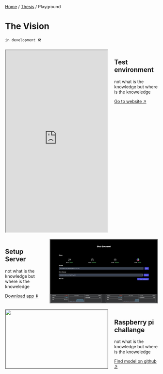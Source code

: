 <div class="breadcrumb">
    <a href="/">Home</a> <span class="breadcrumb-separator">/</span> 
    <a href="/MDEF_Docmentation/thesis">Thesis</a> <span class="breadcrumb-separator">/</span> 
    <span>Playground</span>
</div>

# The Vision

`in development 🛠️`



<div style="display:flex; gap:20px; margin-top:20px">
    <iframe 
        src="https://blob-7z6z9.ondigitalocean.app/knowledgebase.html" 
        width="70%" 
        height="600px" 
        frameborder="2px"
        border-color="black"
        allowfullscreen>
    </iframe>
    <div style="width:30%;">
        <h2>Test environment</h2>
        <p>not what is the knowledge but where is the knoweledge</p>
        <a href="https://blob-7z6z9.ondigitalocean.app/" target="_blank" class="social-link">
            Go to website ↗
        </a>
    </div>
</div>
<div style="display:flex; gap:20px; margin-top:20px">
    <div style="width:30%;">
        <h2>Setup Server</h2>
        <p>not what is the knowledge but where is the knoweledge</p>
        <a href="https://blob-7z6z9.ondigitalocean.app/" target="_blank" class="social-link">
            Download app ⬇
        </a>
    </div>
    <img src="../../images/Thesis/Backend.png" style="width:70%; border: 2px solid grey">
</div>

<div style="display:flex; gap:20px; margin-top:20px">
    <img src="../../images/Thesis/RasbpiPlan.png" style="width:70%; border: 2px solid grey">
    <div style="width:30%;">
        <h2>Raspberry pi challange</h2>
        <p>not what is the knowledge but where is the knoweledge</p>
        <a href="https://github.com/marius-schairer" target="_blank" class="social-link">
            Find model on github ↗
        </a>
    </div>
</div>

